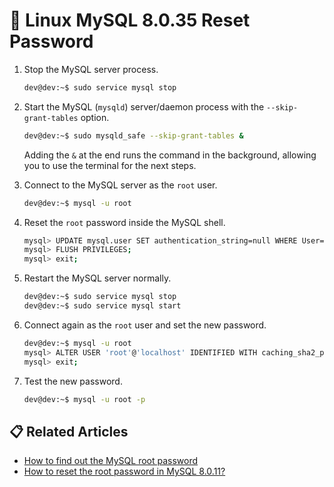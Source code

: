 # 💭 Linux MySQL 8.0.35 Reset Password

1. Stop the MySQL server process.

    ```bash
    dev@dev:~$ sudo service mysql stop
    ```

2. Start the MySQL (`mysqld`) server/daemon process with the `--skip-grant-tables` option.

    ```bash
    dev@dev:~$ sudo mysqld_safe --skip-grant-tables &
    ```

    Adding the `&` at the end runs the command in the background, allowing you to use the terminal for the next steps.

3. Connect to the MySQL server as the `root` user.

    ```bash
    dev@dev:~$ mysql -u root
    ```

4. Reset the `root` password inside the MySQL shell.

    ```bash
    mysql> UPDATE mysql.user SET authentication_string=null WHERE User='root';
    mysql> FLUSH PRIVILEGES;
    mysql> exit;
    ```

5. Restart the MySQL server normally.

    ```bash
    dev@dev:~$ sudo service mysql stop
    dev@dev:~$ sudo service mysql start
    ```

6. Connect again as the `root` user and set the new password.

    ```bash
    dev@dev:~$ mysql -u root
    mysql> ALTER USER 'root'@'localhost' IDENTIFIED WITH caching_sha2_password BY 'your_password';
    mysql> exit;
    ```

5. Test the new password.

    ```bash
    dev@dev:~$ mysql -u root -p
    ```

## 📋 Related Articles
- [How to find out the MySQL root password](https://stackoverflow.com/questions/10895163/how-to-find-out-the-mysql-root-password)
- [How to reset the root password in MySQL 8.0.11?](https://stackoverflow.com/questions/50691977/how-to-reset-the-root-password-in-mysql-8-0-11)